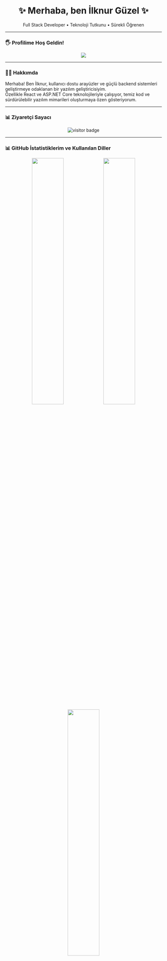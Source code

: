 <h1 align="center">✨ Merhaba, ben İlknur Güzel ✨</h1>
<p align="center">
  Full Stack Developer • Teknoloji Tutkunu • Sürekli Öğrenen
</p>

---

### 🖐️ Profilime Hoş Geldin!
<p align="center">
  <img src="https://readme-typing-svg.herokuapp.com?color=DD66CC&size=25&center=true&vCenter=true&width=450&lines=Merhaba+ben+İlknur!;Full+Stack+Developer;React+%2F+.NET+Core+Tutkunu;Projelerimi+incelemeyi+unutma!" />
</p>

---

### 👩‍💻 Hakkımda
Merhaba! Ben İlknur, kullanıcı dostu arayüzler ve güçlü backend sistemleri geliştirmeye odaklanan bir yazılım geliştiricisiyim.  
Özellikle React ve ASP.NET Core teknolojileriyle çalışıyor, temiz kod ve sürdürülebilir yazılım mimarileri oluşturmaya özen gösteriyorum.

---

### 📊 Ziyaretçi Sayacı
<p align="center">
  <img src="https://komarev.com/ghpvc/?username=ilknrgzll&label=Ziyaretçi+Sayısı&color=blue&style=flat" alt="visitor badge"/>
</p>

---
### 📊 GitHub İstatistiklerim ve Kullanılan Diller

<p align="center">
  <img src="https://github-readme-stats.vercel.app/api?username=ilknrgzll&show_icons=true&theme=radical&hide_title=true" width="45%" />
  <img src="https://github-readme-stats.vercel.app/api/top-langs/?username=ilknrgzll&layout=compact&theme=radical" width="45%" />
</p>

<p align="center">
  <img src="https://github-readme-streak-stats.herokuapp.com/?user=ilknrgzll&theme=radical&hide_title=true" width="45%" />
</p>


### 📫 Bana Ulaşın

<p align="center">
   <a href="mailto:ilknrgzl99@gmail.com"><img alt="Email" src="https://img.shields.io/badge/Email-ilknrgzl99@gmail.com-blue?style=flat&logo=gmail"></a>
   <a href="https://www.linkedin.com/in/ilknrgzl/" target="_blank"><img alt="LinkedIn" src="https://img.shields.io/badge/LinkedIn-@ilknrgzl-blue?style=flat&logo=linkedin"></a>
  <a href="https://medium.com/@ilknrgzl" target="_blank"> <img alt="Medium" src="https://img.shields.io/badge/Medium-@ilknrgzl-blue?style=flat&logo=medium"></a>
</p>

---
<p align="center">  💡 "Kod yazmak, görünmeyeni görünür kılmak... adeta büyü yapmak gibidir." 💡</p>

